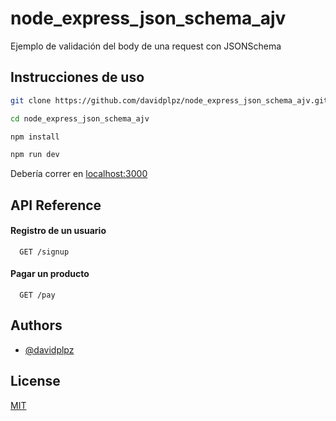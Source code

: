 # node_express_json_schema_ajv

Ejemplo de validación del body de una request con JSONSchema

## Instrucciones de uso

```bash
git clone https://github.com/davidplpz/node_express_json_schema_ajv.git

cd node_express_json_schema_ajv

npm install

npm run dev
```

Debería correr en [localhost:3000](http://localhost:3000)

## API Reference

#### Registro de un usuario

```http
  GET /signup
```

#### Pagar un producto

```http
  GET /pay
```

## Authors

- [@davidplpz](https://github.com/davidplpz)

## License

[MIT](https://choosealicense.com/licenses/mit/)
